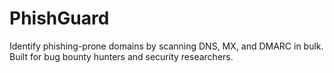 # PhishGuard
Identify phishing-prone domains by scanning DNS, MX, and DMARC in bulk. Built for bug bounty hunters and security researchers.

